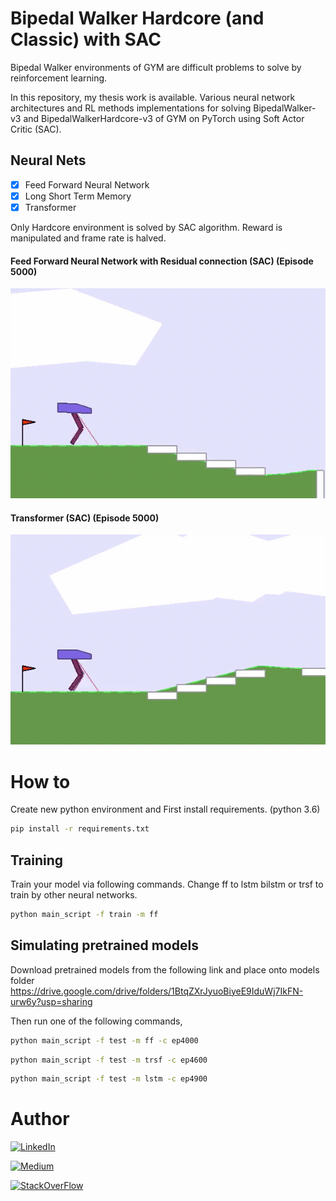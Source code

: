 # Bipedal Walker Hardcore (and Classic) with SAC

Bipedal Walker environments of GYM are difficult problems to solve by reinforcement learning. 

In this repository, my thesis work is available. Various neural network architectures and RL methods implementations for solving BipedalWalker-v3 and BipedalWalkerHardcore-v3 of GYM on PyTorch using Soft Actor Critic (SAC). 

## Neural Nets
- [x] Feed Forward Neural Network 
- [x] Long Short Term Memory 
- [x] Transformer 

Only Hardcore environment is solved by SAC algorithm. Reward is manipulated and frame rate is halved. 

#### Feed Forward Neural Network with Residual connection (SAC) (Episode 5000)
![FeedForward](results/video/ff-td3-slow.gif)

#### Transformer (SAC) (Episode 5000)
![Transformer](results/video/trsf-td3-slow.gif)

# How to
Create new python environment and First install requirements. (python 3.6)

```bash
pip install -r requirements.txt
```

## Training

Train your model via following commands. Change ff to lstm bilstm or trsf to train by other neural networks.

```bash
python main_script -f train -m ff
```

## Simulating pretrained models
Download pretrained models from the following link and place onto models folder
https://drive.google.com/drive/folders/1BtqZXrJyuoBiyeE9IduWj7IkFN-urw6y?usp=sharing

Then run one of the following commands,

```bash
python main_script -f test -m ff -c ep4000
```

```bash
python main_script -f test -m trsf -c ep4600
```

```bash
python main_script -f test -m lstm -c ep4900
```

# Author

[![LinkedIn](https://img.shields.io/badge/LinkedIn-0077B5?style=for-the-badge&logo=linkedin&logoColor=white)](https://www.linkedin.com/in/ugurcanozalp/)

[![Medium](https://img.shields.io/badge/Medium-12100E?style=for-the-badge&logo=medium&logoColor=white)](https://medium.com/@uurcann94)

[![StackOverFlow](https://img.shields.io/badge/Stack_Overflow-FE7A16?style=for-the-badge&logo=stack-overflow&logoColor=white)](https://stackoverflow.com/users/11985314/u%c4%9fur-can-%c3%96zalp)
